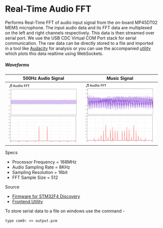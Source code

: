 Real-Time Audio FFT
===================

Performs Real-Time FFT of audio input signal from the on-board MP45DT02 MEMS microphone. The input audio data and its FFT data are multiplexed on the left and right channels respectively. 
This data is then streamed over serial port. We use the USB CDC Virtual COM Port stack for serial communication. The raw data can be directly stored to a file and imported in a tool like [Audacity](http://www.audacityteam.org/) 
for analysis or you can use the accompanied [utility](utility/) which plots this data realtime using WebSockets.

##### Waveforms

500Hz Audio Signal                    |  Music Signal
:------------------------------------:|:----------------------------------------:
![500Hz Audio](500Hz.png)             |  ![Music](music.png)

Specs

- Processor Frequency = 168MHz
- Audio Sampling Rate = 8KHz
- Sampling Resolution = 16bit
- FFT Sample Size     = 512

Source

- [Firmware for STM32F4 Discovery](firmware/)
- [Frontend Utility](utility/)

To store serial data to a file on windows use the command -

`type com9: >> output.pcm`
